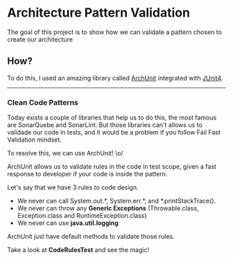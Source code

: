 # Architecture Pattern Validation

The goal of this project is to show how we can validate a pattern chosen to create our architecture

## How?

To do this, I used an amazing library called [ArchUnit](https://github.com/TNG/ArchUnit) integrated with [JUnit4](https://junit.org/junit4/).

___

### Clean Code Patterns
Today exists a couple of libraries that help us to do this, the most famous are SonarQuebe and SonarLint.
But those libraries can't allows us to validade our code in tests, and it would be a problem if you follow Fail Fast Validation mindset.

To resolve this, we can use ArchUnit! \o/

ArchUnit allows us to validate rules in the code in test scope, given a fast response to developer if your code is inside the pattern.

Let's say that we have 3 rules to code design.

* We never can call System.out.\*, System.err.\*, and \*.printStackTrace().
* We never can throw any **Generic Exceptions** (Throwable.class, Exception.class and RuntimeException.class)
* We never can use **java.util.logging**

ArchUnit just have default methods to validate those rules.

Take a look at **CodeRulesTest** and see the magic!